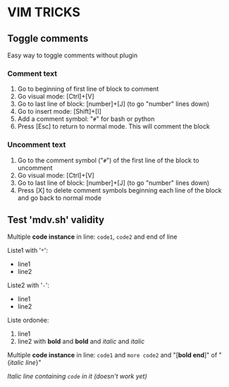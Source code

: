# VIM TRICKS

## Toggle comments

Easy way to toggle comments without plugin

### Comment text

1. Go to beginning of first line of block to comment
2. Go visual mode: [Ctrl]+[V]
3. Go to last line of block: [number]+[J] (to go "number" lines down)
4. Go to insert mode: [Shift]+[I]
5. Add a comment symbol: "`#`" for bash or python
6. Press [Esc] to return to normal mode. This will comment the block

### Uncomment text

1. Go to the comment symbol ("`#`") of the first line of the block to uncomment
2. Go visual mode: [Ctrl]+[V]
3. Go to last line of block: [number]+[J] (to go "number" lines down)
4. Press [X] to delete comment symbols beginning each line of the block and go back to normal mode

## Test 'mdv.sh' validity

Multiple **code instance** in line: `code1`, `code2` and end of line

Liste1 with '`*`':
* line1
* line2

Liste2 with '`-`':
- line1
- line2

Liste ordonée:
1. line1
2. line2 with **bold** and __bold__ and _italic_ and *italic*

Multiple **code instance** in line: `code1` and `more code2` and "[__bold end__]" of "{_italic line_}"

_Italic line containing `code` in it (doesn't work yet)_

